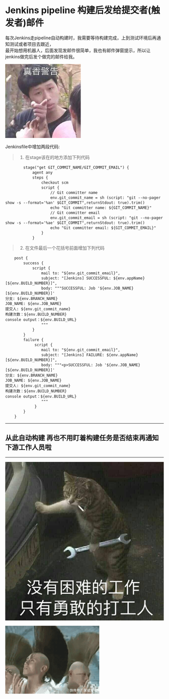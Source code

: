 # Jenkins pipeline 构建后发给提交者(触发者)邮件  

每次Jenkins走pipeline自动构建时，我需要等待构建完成，上到测试环境后再通知测试或者项目去跟近，    
最开始想用机器人，后面发现发邮件很简单，我也有邮件弹窗提示，所以让jenkins做完后发个做完的邮件给我。    
    
![](..\images\7485616-82b560786e888659.jpg)    
    
    
    
Jenkinsfile中增加两段代码:    
    
> 1. 在stage该在的地方添加下列代码    
```    
        stage("get GIT_COMMIT_NAME/GIT_COMMIT_EMAIL") {    
            agent any    
            steps {    
                checkout scm    
                script {    
                    // Git committer name    
                    env.git_commit_name = sh (script: "git --no-pager show -s --format='%an' $GIT_COMMIT",returnStdout: true).trim()    
                    echo "Git committer name: ${GIT_COMMIT_NAME}"    
                    // Git committer email    
                    env.git_commit_email = sh (script: "git --no-pager show -s --format='%ae' $GIT_COMMIT",returnStdout: true).trim()    
                    echo "Git committer email: ${GIT_COMMIT_EMAIL}"    
                }    
            }    
```    
    
    
> 2. 在文件最后一个花括号前面增加下列代码    
```    
    post {    
        success {    
            script {    
                mail to: "${env.git_commit_email}",    
                subject: "[Jenkins] SUCCESSFUL: ${env.appName} [${env.BUILD_NUMBER}]",    
                body: """SUCCESSFUL: Job '${env.JOB_NAME} [${env.BUILD_NUMBER}]'    
分支: ${env.BRANCH_NAME}    
JOB_NAME: ${env.JOB_NAME}    
提交人: ${env.git_commit_name}    
构建次数：${env.BUILD_NUMBER}    
console output：${env.BUILD_URL}    
                """    
            }    
        }    
        failure {    
             script {    
                mail to: "${env.git_commit_email}",    
                subject: "[Jenkins] FAILURE: ${env.appName} [${env.BUILD_NUMBER}]",    
                body: """<p>SUCCESSFUL: Job '${env.JOB_NAME} [${env.BUILD_NUMBER}]'    
分支: ${env.BRANCH_NAME}    
JOB_NAME: ${env.JOB_NAME}    
提交人: ${env.git_commit_name}    
构建次数：${env.BUILD_NUMBER}    
console output：${env.BUILD_URL}    
                """    
             }    
        }    
    }    
```    
    
---    
    
## 从此自动构建 再也不用盯着构建任务是否结束再通知下游工作人员啦    
    
---    
    
![](..\images\7485616-572b2ff56021dbbd.jpg)    
    
![](..\images\7485616-29af03aa10a901a0.gif)    
